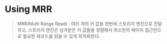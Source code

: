 # Using MRR

> MRR(Multi Range Read) : 여러 개의 키 값을 한번에 스토리지 엔진으로 전달하고, 스토리지 엔진은 넘겨받은 키 값들을 정렬해서 최소한의 페이지 접근만으로 필요한 레코드를 읽을 수 있게 최적화한다.